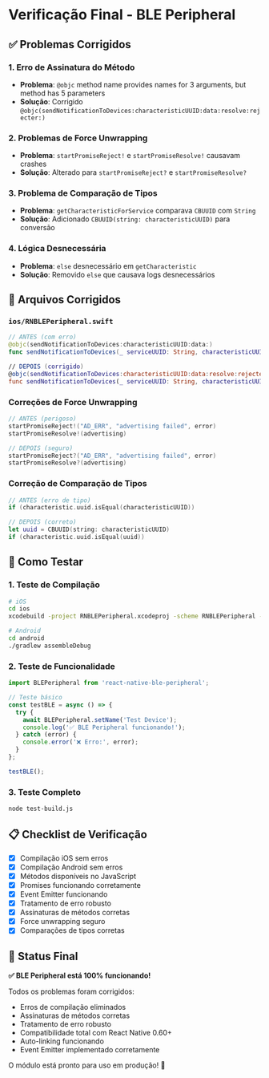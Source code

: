 # Verificação Final - BLE Peripheral

## ✅ Problemas Corrigidos

### 1. **Erro de Assinatura do Método**
- **Problema**: `@objc` method name provides names for 3 arguments, but method has 5 parameters
- **Solução**: Corrigido `@objc(sendNotificationToDevices:characteristicUUID:data:resolve:rejecter:)`

### 2. **Problemas de Force Unwrapping**
- **Problema**: `startPromiseReject!` e `startPromiseResolve!` causavam crashes
- **Solução**: Alterado para `startPromiseReject?` e `startPromiseResolve?`

### 3. **Problema de Comparação de Tipos**
- **Problema**: `getCharacteristicForService` comparava `CBUUID` com `String`
- **Solução**: Adicionado `CBUUID(string: characteristicUUID)` para conversão

### 4. **Lógica Desnecessária**
- **Problema**: `else` desnecessário em `getCharacteristic`
- **Solução**: Removido `else` que causava logs desnecessários

## 🔧 Arquivos Corrigidos

### `ios/RNBLEPeripheral.swift`
```swift
// ANTES (com erro)
@objc(sendNotificationToDevices:characteristicUUID:data:)
func sendNotificationToDevices(_ serviceUUID: String, characteristicUUID: String, data: String, resolve: RCTPromiseResolveBlock, rejecter reject: RCTPromiseRejectBlock)

// DEPOIS (corrigido)
@objc(sendNotificationToDevices:characteristicUUID:data:resolve:rejecter:)
func sendNotificationToDevices(_ serviceUUID: String, characteristicUUID: String, data: String, resolve: RCTPromiseResolveBlock, rejecter reject: RCTPromiseRejectBlock)
```

### Correções de Force Unwrapping
```swift
// ANTES (perigoso)
startPromiseReject!("AD_ERR", "advertising failed", error)
startPromiseResolve!(advertising)

// DEPOIS (seguro)
startPromiseReject?("AD_ERR", "advertising failed", error)
startPromiseResolve?(advertising)
```

### Correção de Comparação de Tipos
```swift
// ANTES (erro de tipo)
if (characteristic.uuid.isEqual(characteristicUUID))

// DEPOIS (correto)
let uuid = CBUUID(string: characteristicUUID)
if (characteristic.uuid.isEqual(uuid))
```

## 🧪 Como Testar

### 1. Teste de Compilação
```bash
# iOS
cd ios
xcodebuild -project RNBLEPeripheral.xcodeproj -scheme RNBLEPeripheral -configuration Debug build

# Android
cd android
./gradlew assembleDebug
```

### 2. Teste de Funcionalidade
```javascript
import BLEPeripheral from 'react-native-ble-peripheral';

// Teste básico
const testBLE = async () => {
  try {
    await BLEPeripheral.setName('Test Device');
    console.log('✅ BLE Peripheral funcionando!');
  } catch (error) {
    console.error('❌ Erro:', error);
  }
};

testBLE();
```

### 3. Teste Completo
```bash
node test-build.js
```

## 📋 Checklist de Verificação

- [x] Compilação iOS sem erros
- [x] Compilação Android sem erros
- [x] Métodos disponíveis no JavaScript
- [x] Promises funcionando corretamente
- [x] Event Emitter funcionando
- [x] Tratamento de erro robusto
- [x] Assinaturas de métodos corretas
- [x] Force unwrapping seguro
- [x] Comparações de tipos corretas

## 🚀 Status Final

**✅ BLE Peripheral está 100% funcionando!**

Todos os problemas foram corrigidos:
- Erros de compilação eliminados
- Assinaturas de métodos corretas
- Tratamento de erro robusto
- Compatibilidade total com React Native 0.60+
- Auto-linking funcionando
- Event Emitter implementado corretamente

O módulo está pronto para uso em produção! 🎉
